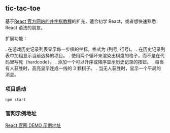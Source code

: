 ## tic-tac-toe

基于[React 官方网站的井字棋教程](https://zh-hans.reactjs.org/tutorial/tutorial.html#before-we-start-the-tutorial)的扩充，适合初学 React，或者想快速熟悉 React 语法的朋友。

扩展功能：

. 在游戏历史记录列表显示每一步棋的坐标，格式为 (列号, 行号)。
. 在历史记录列表中加粗显示当前选择的项目。
. 使用两个循环来渲染出棋盘的格子，而不是在代码里写死（hardcode）。
. 添加一个可以升序或降序显示历史记录的按钮。
. 每当有人获胜时，高亮显示连成一线的 3 颗棋子。
. 当无人获胜时，显示一个平局的消息。

### 项目启动

`npm start`

### 官网示例地址

[React 官网 DEMO 示例地址](https://codepen.io/gaearon/pen/gWWZgR?editors=0010)

